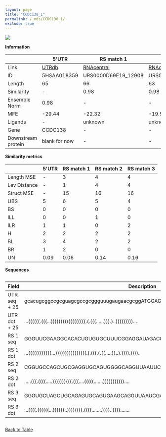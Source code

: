 ```yaml
---
layout: page
title: "CCDC138_1"
permalink: /_mds/CCDC138_1/
exclude: true
---
```




![](../../alns_9.28.22/aln_5HSAA018359_0.996.png?raw=true)


**Information**

| | 5'UTR       | RS match 1   | RS match 2  | RS match 3 |
| ---- | ----------- | ----------- | ----------- | ----------- |
| Link | <a href="http://utrdb.ba.itb.cnr.it/getutr/5HSAA018359/1" target="_blank" rel="noopener noreferrer">UTRdb</a>   | <a href="https://rnacentral.org/rna/URS0000D69E19/12908" target="_blank" rel="noopener noreferrer">RNAcentral</a>     |<a href="https://rnacentral.org/rna/URS0000D678DE/12908" target="_blank" rel="noopener noreferrer">RNAcentral</a>  | <a href="https://rnacentral.org/rna/URS0000D675BB/12908" target="_blank" rel="noopener noreferrer">RNAcentral</a>   |
| ID | 5HSAA018359     | URS0000D69E19_12908     | URS0000D678DE_12908     | URS0000D675BB_12908     |
| Length | 65     |  66    | 63   |  63    |
| Similarity | - | 0.98 | 0.98 | 0.98 |
| Ensemble Norm | 0.98 | - | - | - |
| MFE | -29.44 | -22.32 | -19.56 | -18.52 |
| Ligands | - | unknown | unknown | unknown |
| Gene | CCDC138 | - | - | - |
| Downstream protein | blank for now    |    -    | -  | - |


**Similarity metrics**

| | 5'UTR       | RS match 1   | RS match 2  | RS match 3 |
| ---- | ----------- | ----------- | ----------- | ----------- |
| Length MSE | - | 3 | 4 | 4 |
| Lev Distance | - | 1 | 4 | 4 |
| Struct MSE | - | 15 | 16 | 16 |
| UBS| 5 | 6 | 5 | 4 |
| BS | 0 | 0 | 0 | 0 |
| ILL | 0 | 0 | 1 | 0 |
| ILR | 1 | 1 | 0 | 2 |
| H | 2 | 2 | 2 | 2 |
| BL | 3 | 4 | 2 | 2 |
| BR | 1 | 2 | 0 | 0 |
| UN | 0.09 | 0.06 | 0.14 | 0.16 |

**Sequences**


<div style="overflow-x:auto;">

<table>
<colgroup>
<col width="30%" />
<col width="70%" />
</colgroup>
<thead>
<tr class="header">
<th>Field</th>
<th>Description</th>
</tr>
</thead>
<tbody>
<tr>
<td markdown="span">UTR seq + 25 </td>
<td markdown="span"> gcacugcggccgcguagcgccgcggguuugaugaacgcggATGGAGCCGAGGGTCGTCAAGCCAC </td>
</tr>
<tr>
<td markdown="span">UTR dot + 25  </td>
<td markdown="span"> ...((((((.(((...)))))))))(((((((((.(.(((......))).)..)))))))))...
</td>
</tr>


<tr>
<td markdown="span">RS 1 seq </td>
<td markdown="span"> GGGUUCGAAGGCACACUGUGUGCUUUCGGAGGAUAGACGGGUAGCAAAUGGUCGGGCCGCCAUUCG
</td>
</tr>


<tr>
<td markdown="span">RS 1 dot </td>
<td markdown="span"> ...((((((((((((...))))))))))))((((.(.(((.(.((.....))..).)))).)))).
</td>
</tr>


<tr>
<td markdown="span">RS 2 seq </td>
<td markdown="span"> CGGUGCCAGCUGCGAGGUGCAGUGGGGCAGGUUAAUUCGAUAGCGCAGGUCGGGCCGCCAGCG
</td>
</tr>


<tr>
<td markdown="span">RS 2 dot </td>
<td markdown="span"> .....(((.((((.....)))))))(((.(((....(((((.......)))))))))))....
</td>
</tr>


<tr>
<td markdown="span">RS 3 seq </td>
<td markdown="span"> GGGUGCUAGCUGCAGAGUGCAGUGAAGCAGGUUAAUCGAACAUCGCCGGUCGGGCCGCCAGCG
</td>
</tr>


<tr>
<td markdown="span">RS 3 dot </td>
<td markdown="span"> ...((((.((((((...))))))..))))((((.((((........))))..)))).......
</td>
</tr>

</tbody>
</table>


</div>


[Back to Table](../../display)
